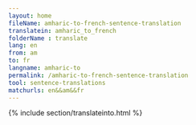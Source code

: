 ```yaml
---
layout: home
fileName: amharic-to-french-sentence-translation
translatein: amharic_to_french
folderName : translate
lang: en
from: am
to: fr
langname: amharic-to
permalink: /amharic-to-french-sentence-translation
tool: sentence-translations
matchurls: en&&am&&fr
---
```

{% include section/translateinto.html %}
